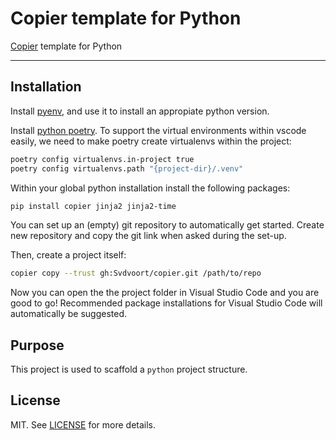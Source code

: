 # Copier template for Python

[Copier](https://copier.readthedocs.io) template for Python

---

## Installation

Install [pyenv](https://github.com/pyenv/pyenv), and use it to install an appropiate python version.

Install [python poetry](https://python-poetry.org/docs/#installation).
To support the virtual environments within vscode easily, we need to make poetry create virtualenvs within the project:

```bash
poetry config virtualenvs.in-project true
poetry config virtualenvs.path "{project-dir}/.venv"
```

Within your global python installation install the following packages:

```bash
pip install copier jinja2 jinja2-time
```

You can set up an (empty) git repository to automatically get started.
Create new repository and copy the git link when asked during the set-up.

Then, create a project itself:

```bash
copier copy --trust gh:Svdvoort/copier.git /path/to/repo
```

Now you can open the the project folder in Visual Studio Code and you are good to go!
Recommended package installations for Visual Studio Code will automatically be suggested.

## Purpose

This project is used to scaffold a `python` project structure.

## License

MIT. See [LICENSE](https://github.com/Svdvoort/copier/blob/master/LICENSE) for more details.
